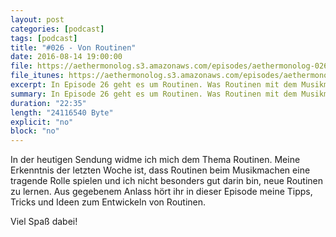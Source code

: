 ```yaml
---
layout: post
categories: [podcast]
tags: [podcast]
title: "#026 - Von Routinen"
date: 2016-08-14 19:00:00
file: https://aethermonolog.s3.amazonaws.com/episodes/aethermonolog-026.mp3
file_itunes: https://aethermonolog.s3.amazonaws.com/episodes/aethermonolog-026.m4a
excerpt: In Episode 26 geht es um Routinen. Was Routinen mit dem Musikmachen zu tun haben und warum es uns so schwer fällt neue Routinen zu entwicklen. Das und mehr gibt es in dieser Episode.
summary: In Episode 26 geht es um Routinen. Was Routinen mit dem Musikmachen zu tun haben und warum es uns so schwer fällt neue Routinen zu entwicklen. Das und mehr gibt es in dieser Episode. Mehr Details zur Sendung findest du auf <a href="http://aethermonolog.de">aethermonolog.de</a>.
duration: "22:35"
length: "24116540 Byte"
explicit: "no"
block: "no"
---
```


In der heutigen Sendung widme ich mich dem Thema Routinen. Meine Erkenntnis der letzten Woche ist, dass Routinen beim Musikmachen eine tragende Rolle spielen und ich nicht besonders gut darin bin, neue Routinen zu lernen.
Aus gegebenem Anlass hört ihr in dieser Episode meine Tipps, Tricks und Ideen zum Entwickeln von Routinen.

Viel Spaß dabei!
